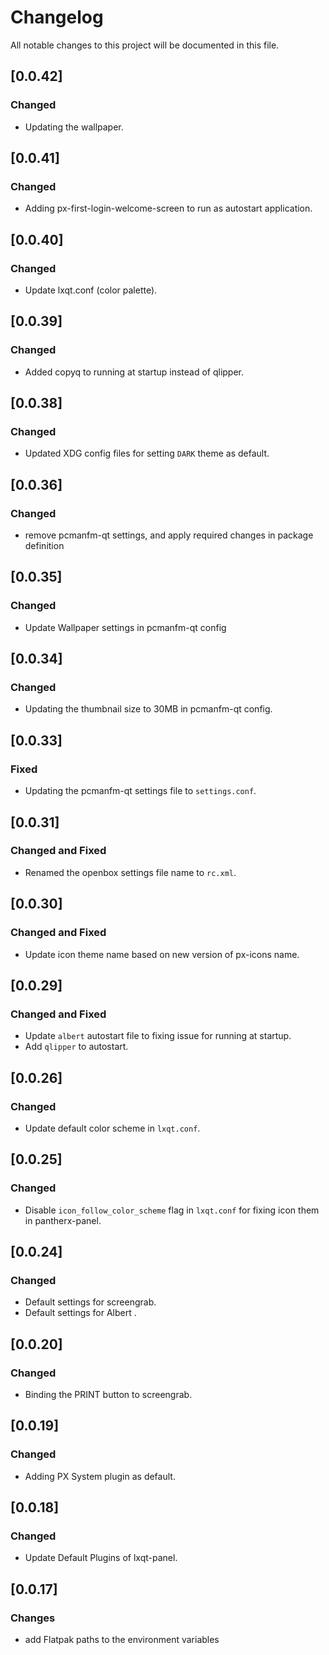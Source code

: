 # Changelog

All notable changes to this project will be documented in this file.

## [0.0.42]
### Changed

- Updating the wallpaper.


## [0.0.41]
### Changed

- Adding px-first-login-welcome-screen to run as autostart application.


## [0.0.40]
### Changed

- Update lxqt.conf (color palette).


## [0.0.39]
### Changed
- Added copyq to running at startup instead of qlipper.


## [0.0.38]
### Changed
- Updated XDG config files for setting `DARK` theme as default.


## [0.0.36]
### Changed
- remove pcmanfm-qt settings, and apply required changes in package definition

## [0.0.35]
### Changed
- Update Wallpaper settings in pcmanfm-qt config

## [0.0.34]
### Changed

- Updating the thumbnail size to 30MB in pcmanfm-qt config.


## [0.0.33]
### Fixed

- Updating the pcmanfm-qt settings file to `settings.conf`.


## [0.0.31]
### Changed and Fixed

- Renamed the openbox settings file name to `rc.xml`.


## [0.0.30]
### Changed and Fixed

- Update icon theme name based on new version of px-icons name.


## [0.0.29]
### Changed and Fixed

- Update `albert` autostart file to fixing issue for running at startup.
- Add `qlipper` to autostart.


## [0.0.26]
### Changed

- Update default color scheme in `lxqt.conf`.


## [0.0.25]
### Changed

- Disable `icon_follow_color_scheme` flag in `lxqt.conf` for fixing icon them in pantherx-panel.


## [0.0.24]
### Changed

- Default settings for screengrab.
- Default settings for Albert .

## [0.0.20]
### Changed

- Binding the PRINT button to screengrab.


## [0.0.19]
### Changed

-  Adding PX System plugin as default.


## [0.0.18]
### Changed

-  Update Default Plugins of lxqt-panel.


## [0.0.17]

### Changes

- add Flatpak paths to the environment variables
